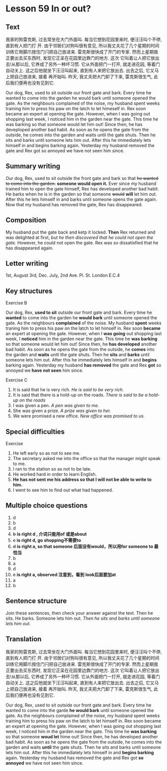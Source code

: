 # Lesson 59 In or out?

## Text

我家的狗雷克斯, 过去常坐在大门外面叫. 每当它想到花园里来时, 便汪汪叫个不停, 直到有人把门打
开. 由于邻居们对狗叫很有意见, 所以我丈夫花了几个星期的时间训练它用脚爪按住门闩把自己放进来.
雷克斯很快成了开门的专家. 然而上星期我正要出去买东西时, 发现它正呆在花园里边靠门的地方. 这次
它叫着让人把它放出去!从那以后, 它养成了另外一种坏习惯. 它从外面把门一打开, 就走进花园, 等着门
自动关上. 这之后他就坐下汪汪叫起来, 直到有人来把它放出去. 出去之后, 它又马上把自己放进来, 接着
再开始叫. 昨天, 我丈夫把大门卸了下来, 雷克斯很生气, 此后我们便再也没有见到它.

Our dog, Rex, used to sit outside our front gate and bark.
Every time he wanted to come into the garden he would bark until someone opened the gate.
As the neighbours complained of the noise, my husband spent weeks training him to press his paw on the latch to let himeself in.
Rex soon became an expert at opening the gate.
However, when I was going out shopping last week, I noticed him in the garden near the gate.
This time he was barking so that someone would let him out!
Since then, he has deveploped another bad habit.
As soon as he opens the gate from the outside, he comes into the garden and waits until the gate shuts.
Then he sits and barks until someone lets him out.
After this he immediately lets himself in and begins barking again.
Yesterday my husband removed the gate and Rex got so annoyed we have not seen him since.

## Summary writing

Our dog, Rex, used to sit outside the front gate and bark so that  ~~he wanted to come into the garden.~~ **someone would open it.**
Ever since my husband trained him to open the gate himself, Rex has developed another bad habit.
He barks when he is in the garden so that someone ~~would~~ **will** let him out.
After this he lets himself in and  barks until someone opens the gate again.
Now that my husband has removed the gate, Rex has disappeared.

## Composition

My husband put the gate back and ketp it locked.
**Then** Rex returned and  was delighted at  first, *but he then discovered  that he could not open the gate.*
However, he could not open the gate.
Rex was so dissatisfied that he has disappeared again.

## Letter writing

1st, August
3rd, Dec.
July, 2nd
Ave.
Pl.
St.
London E.C.4

## Key structures

Exercise B

Our dog, Rex, **used to sit** outside our front gate and bark. Every time he **wanted** to come into the garden he **would bark** until someone opened the gate. As the neighbours **complained** of the noise. My husband **spent** weeks traning him to press his paw on the latch to let himself in. Rex soon **became** an expert at opening the gate. However, when I **was going** out shopping last week, I **noticed** him in the garden near the gate. This time he **was barking** so that someone would let him out! Since then, he **has developed** another bad habit. As soon as he opens the gate from the outside, he **comes** into the garden and **waits** unitl the gate shuts. Then he **sits** and **barks** until someone lets him out. After this he immediately lets himself in and **begins** barking again. Yesterday my husband **has removed** the gate and Rex **got** so annoyed we **have not seen** him since.

Exercise C

1. It is said that he is very rich. *He is said to be very rich.*
2. It is said that there is a hold-up on the roads. *There is said to be a hold-up on the roads*
3. I was given a pen. *A pen was given to me.*
4. She was given a prize. *A prize was given to her.*
5. We were promised a new office. *New office was promised to us.*

## Special difficulties

Exercise

1. He left early so as not to see me.
2. The secretary asked me into the office so that the manager might speak to me.
3. I ran to the station so as not to be late.
4. He worked hard in order to learn English.
5. **He has not sent me his address so that I will not be able to write to him.**
6. I went to see him to find out what had happened.

## Multiple choice questions

1. d
2. b
3. d
4. ~~b~~ **is right d , 介词只能用of 或是about**
5. ~~c~~ **is right d,  go shopping不需要to**
6. ~~d~~ **is right a, so that someone 后面没有would，所以用for someone to 最恰当**
7. b
8. a
9. d
10. ~~c~~ **is right a, observed 注意到，看到 look后面要加at**
11. a
12. b

## Sentence structure

Join these sentences, then check your answer against the text.
Then he sits.  He barks.  Someone lets him out.
*Then he sits and barks until someone lets him out.*

## Translation

我家的狗雷克斯, 过去常坐在大门外面叫. 每当它想到花园里来时, 便汪汪叫个不停, 直到有人把门打
开. 由于邻居们对狗叫很有意见, 所以我丈夫花了几个星期的时间训练它用脚爪按住门闩把自己放进来.
雷克斯很快成了开门的专家. 然而上星期我正要出去买东西时, 发现它正呆在花园里边靠门的地方. 这次
它叫着让人把它放出去!从那以后, 它养成了另外一种坏习惯. 它从外面把门一打开, 就走进花园, 等着门
自动关上. 这之后他就坐下汪汪叫起来, 直到有人来把它放出去. 出去之后, 它又马上把自己放进来, 接着
再开始叫. 昨天, 我丈夫把大门卸了下来, 雷克斯很生气, 此后我们便再也没有见到它.

Our dog, Rex, used to sit outside our front gate and bark.
Every time he wanted to come into the garde **he would bark** until someone opened the gate.
As the neighbours  complained of the noise, my husband spent weeks training him to press his paw on the latch to let himself in.
Rex soon became an expert at opening the gate. 
However, when I was going out shopping  last week, I noticed him in the garden near the gate.
This time he **was barking** so that someone **woud let** hime out!
Since then, he has developed another bad habit.
As soon as he opens the gate from the outside, he comes into the garden and waits **until** the gate shuts.
Then he sits and barks until someone lets him out.
After this  he immediately lets himself in and **begins barking** again.
Yesterday my husband has removed the gate and  Rex got **so annoyed**  we have not seen him since.